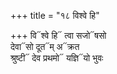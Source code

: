 +++
title = "१८ विश्वे हि"

+++
वि᳓श्वे हि᳓ त्वा सजो᳓षसो  
देवा᳓सो दूत᳓म् अ᳓क्रत  
श्रुष्टी᳓ देव प्रथमो᳓ यज्ञि᳓यो भुवः